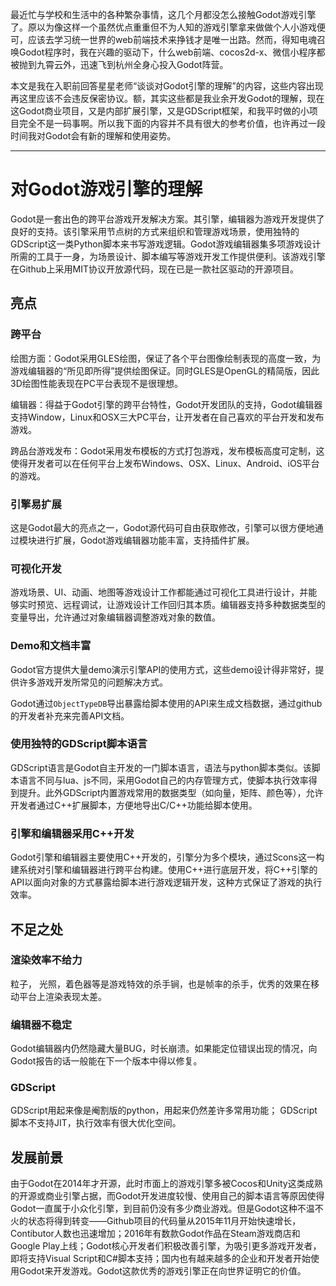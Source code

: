 最近忙与学校和生活中的各种繁杂事情，这几个月都没怎么接触Godot游戏引擎了。原以为像这样一个虽然优点重重但不为人知的游戏引擎拿来做做个人小游戏便可，应该去学习统一世界的web前端技术来挣钱才是唯一出路。然而，得知电魂召唤Godot程序时，我在兴趣的驱动下，什么web前端、cocos2d-x、微信小程序都被抛到九霄云外，迅速飞到杭州全身心投入Godot阵营。
<!-- more -->

本文是我在入职前回答星星老师“谈谈对Godot引擎的理解”的内容，这些内容出现再这里应该不会违反保密协议。额，其实这些都是我业余开发Godot的理解，现在这Godot商业项目，又是内部扩展引擎，又是GDScript框架，和我平时做的小项目完全不是一码事啊。所以我下面的内容并不具有很大的参考价值，也许再过一段时间我对Godot会有新的理解和使用姿势。

---
# 对Godot游戏引擎的理解

Godot是一套出色的跨平台游戏开发解决方案。其引擎，编辑器为游戏开发提供了良好的支持。该引擎采用节点树的方式来组织和管理游戏场景，使用独特的GDScript这一类Python脚本来书写游戏逻辑。Godot游戏编辑器集多项游戏设计所需的工具于一身，为场景设计、脚本编写等游戏开发工作提供便利。该游戏引擎在Github上采用MIT协议开放源代码，现在已是一款社区驱动的开源项目。

## 亮点

### 跨平台

绘图方面：Godot采用GLES绘图，保证了各个平台图像绘制表现的高度一致，为游戏编辑器的“所见即所得”提供绘图保证。同时GLES是OpenGL的精简版，因此3D绘图性能表现在PC平台表现不是很理想。

编辑器：得益于Godot引擎的跨平台特性，Godot开发团队的支持，Godot编辑器支持Window，Linux和OSX三大PC平台，让开发者在自己喜欢的平台开发和发布游戏。

跨品台游戏发布：Godot采用发布模板的方式打包游戏，发布模板高度可定制，这使得开发者可以在任何平台上发布Windows、OSX、Linux、Android、iOS平台的游戏。

### 引擎易扩展

这是Godot最大的亮点之一，Godot源代码可自由获取修改，引擎可以很方便地通过模块进行扩展，Godot游戏编辑器功能丰富，支持插件扩展。

### 可视化开发

游戏场景、UI、动画、地图等游戏设计工作都能通过可视化工具进行设计，并能够实时预览、远程调试，让游戏设计工作回归其本质。编辑器支持多种数据类型的变量导出，允许通过对象编辑器调整游戏对象的数值。

### Demo和文档丰富

Godot官方提供大量demo演示引擎API的使用方式，这些demo设计得非常好，提供许多游戏开发所常见的问题解决方式。

Godot通过`ObjectTypeDB`导出暴露给脚本使用的API来生成文档数据，通过github的开发者补充来完善API文档。

### 使用独特的GDScript脚本语言
GDScript语言是Godot自主开发的一门脚本语言，语法与python脚本类似。该脚本语言不同与lua、js不同，采用Godot自己的内存管理方式，使脚本执行效率得到提升。此外GDScript内置游戏常用的数据类型（如向量，矩阵、颜色等），允许开发者通过C++扩展脚本，方便地导出C/C++功能给脚本使用。

### 引擎和编辑器采用C++开发
Godot引擎和编辑器主要使用C++开发的，引擎分为多个模块，通过Scons这一构建系统对引擎和编辑器进行跨平台构建。使用C++进行底层开发，将C++引擎的API以面向对象的方式暴露给脚本进行游戏逻辑开发，这种方式保证了游戏的执行效率。

## 不足之处

### 渲染效率不给力
粒子， 光照，着色器等是游戏特效的杀手锏，也是帧率的杀手，优秀的效果在移动平台上渲染表现太差。
### 编辑器不稳定
Godot编辑器内仍然隐藏大量BUG，时长崩溃。如果能定位错误出现的情况，向Godot报告的话一般能在下一个版本中得以修复。
### GDScript
GDScript用起来像是阉割版的python，用起来仍然差许多常用功能； GDScript脚本不支持JIT，执行效率有很大优化空间。


## 发展前景

由于Godot在2014年才开源，此时市面上的游戏引擎多被Cocos和Unity这类成熟的开源或商业引擎占据，而Godot开发进度较慢、使用自己的脚本语言等原因使得Godot一直属于小众化引擎，到目前仍没有多少商业游戏。但是Godot这种不温不火的状态将得到转变——Github项目的代码量从2015年11月开始快速增长，Contibutor人数也迅速增加；2016年有数款Godot作品在Steam游戏商店和Google Play上线；Godot核心开发者们积极改善引擎，为吸引更多游戏开发者，即将支持Visual Script和C#脚本支持；国内也有越来越多的企业和开发者开始使用Godot来开发游戏。Godot这款优秀的游戏引擎正在向世界证明它的价值。
